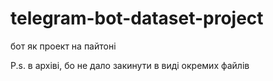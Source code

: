 # telegram-bot-dataset-project
бот як проект на пайтоні
 
P.s. в архіві, бо не дало закинути в виді окремих файлів
